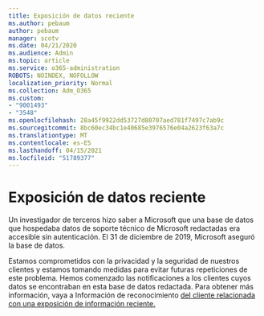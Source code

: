 ```yaml
---
title: Exposición de datos reciente
ms.author: pebaum
author: pebaum
manager: scotv
ms.date: 04/21/2020
ms.audience: Admin
ms.topic: article
ms.service: o365-administration
ROBOTS: NOINDEX, NOFOLLOW
localization_priority: Normal
ms.collection: Adm_O365
ms.custom:
- "9001493"
- "3548"
ms.openlocfilehash: 28a45f9922dd53727d80707aed781f7497c7ab9c
ms.sourcegitcommit: 8bc60ec34bc1e40685e3976576e04a2623f63a7c
ms.translationtype: MT
ms.contentlocale: es-ES
ms.lasthandoff: 04/15/2021
ms.locfileid: "51789377"
---
```

# <a name="recent-data-exposure"></a>Exposición de datos reciente

Un investigador de terceros hizo saber a Microsoft que una base de datos que hospedaba datos de soporte técnico de Microsoft redactadas era accesible sin autenticación. El 31 de diciembre de 2019, Microsoft aseguró la base de datos.

Estamos comprometidos con la privacidad y la seguridad de nuestros clientes y estamos tomando medidas para evitar futuras repeticiones de este problema. Hemos comenzado las notificaciones a los clientes cuyos datos se encontraban en esta base de datos redactada. Para obtener más información, vaya a Información de reconocimiento [del cliente relacionada con una exposición de información reciente.](https://aka.ms/privacyinfo)

